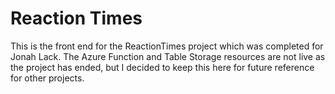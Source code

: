 # Reaction Times

This is the front end for the ReactionTimes project which was completed for Jonah Lack. The Azure Function and Table Storage resources are not live as the project has ended, but I decided to keep this here for future reference for other projects.
